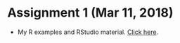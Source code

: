 # Assignment 1 (Mar 11, 2018)

+ My R examples and RStudio material. [Click here](Assignment_1.html).

